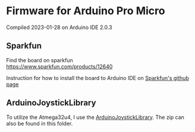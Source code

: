 # Firmware for Arduino Pro Micro
Compiled 2023-01-28 on Arduino IDE 2.0.3
## Sparkfun
Find the board on sparkfun  
https://www.sparkfun.com/products/12640
  
Instruction for how to install the board to Arduino IDE on [Sparkfun's github page](https://github.com/sparkfun/Arduino_Boards)

## ArduinoJoystickLibrary
To utilize the Atmega32u4, I use the [ArduinoJoystickLibrary](https://github.com/MHeironimus/ArduinoJoystickLibrary). The zip can also be found in this folder.
